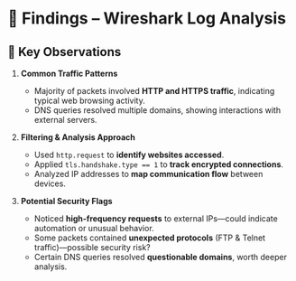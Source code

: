 # 📌 Findings – Wireshark Log Analysis  

## 🔹 Key Observations  
1. **Common Traffic Patterns**  
   - Majority of packets involved **HTTP and HTTPS traffic**, indicating typical web browsing activity.  
   - DNS queries resolved multiple domains, showing interactions with external servers.  

2. **Filtering & Analysis Approach**  
   - Used `http.request` to **identify websites accessed**.  
   - Applied `tls.handshake.type == 1` to **track encrypted connections**.  
   - Analyzed IP addresses to **map communication flow** between devices.  

3. **Potential Security Flags**  
   - Noticed **high-frequency requests** to external IPs—could indicate automation or unusual behavior.  
   - Some packets contained **unexpected protocols** (FTP & Telnet traffic)—possible security risk?  
   - Certain DNS queries resolved **questionable domains**, worth deeper analysis.  

